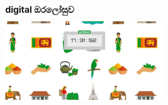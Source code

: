 # digital ඔරලෝසුව

<img src="https://github.com/Deshanm123/digital--------/blob/master/img/preview.png" alt="preview_of_intrface">

